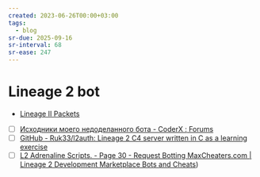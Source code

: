 ```yaml
---
created: 2023-06-26T00:00+03:00
tags:
  - blog
sr-due: 2025-09-16
sr-interval: 68
sr-ease: 247
---
```


# Lineage 2 bot

- [Lineage II Packets](http://fursoffers.narod.ru/Packets.htm)
- [ ] [Исходники моего недоделанного бота - CoderX :<wbr class="f"> Forums](http://coderx.ru/showthread.php?t=9575)
- [ ] [GitHub - Ruk33/l2auth: Lineage 2 C4 server written in C as a learning exercise](https://github.com/Ruk33/l2auth)
- [ ] [L2 Adrenaline Scripts. - Page 30 - Request Botting MaxCheaters.com | Lineage 2 Development Marketplace Bots and Cheats](https://maxcheaters.com/topic/189997-l2-adrenaline-scripts/page/30/#comment-2578306))
